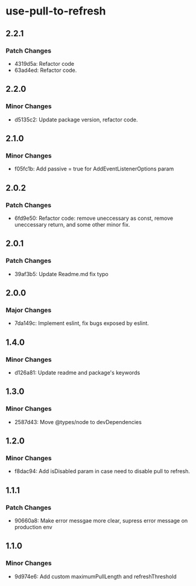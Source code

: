 # use-pull-to-refresh

## 2.2.1

### Patch Changes

-  4319d5a: Refactor code
-  63ad4ed: Refactor code.

## 2.2.0

### Minor Changes

-  d5135c2: Update package version, refactor code.

## 2.1.0

### Minor Changes

-  f05fc1b: Add passive = true for AddEventListenerOptions param

## 2.0.2

### Patch Changes

-  6fd9e50: Refactor code: remove uneccessary as const, remove uneccessary return, and some other minor fix.

## 2.0.1

### Patch Changes

-  39af3b5: Update Readme.md fix typo

## 2.0.0

### Major Changes

-  7da149c: Implement eslint, fix bugs exposed by eslint.

## 1.4.0

### Minor Changes

-  d126a81: Update readme and package's keywords

## 1.3.0

### Minor Changes

-  2587d43: Move @types/node to devDependencies

## 1.2.0

### Minor Changes

-  f8dac94: Add isDisabled param in case need to disable pull to refresh.

## 1.1.1

### Patch Changes

-  90660a8: Make error messgae more clear, supress error message on production env

## 1.1.0

### Minor Changes

-  9d974e6: Add custom maximumPullLength and refreshThreshold
